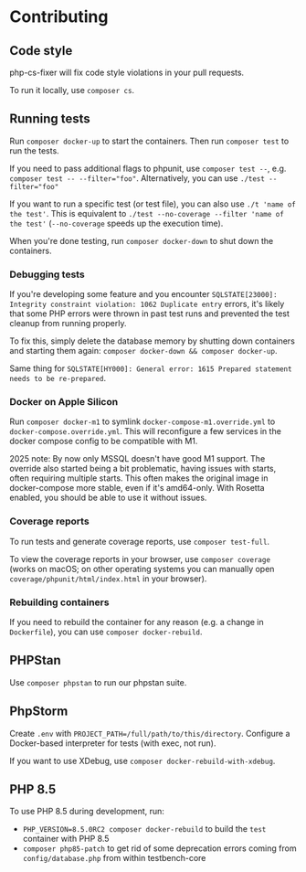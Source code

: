 # Contributing

## Code style

php-cs-fixer will fix code style violations in your pull requests.

To run it locally, use `composer cs`.

## Running tests

Run `composer docker-up` to start the containers. Then run `composer test` to run the tests.

If you need to pass additional flags to phpunit, use `composer test --`, e.g. `composer test -- --filter="foo"`. Alternatively, you can use `./test --filter="foo"`

If you want to run a specific test (or test file), you can also use `./t 'name of the test'`. This is equivalent to `./test --no-coverage --filter 'name of the test'` (`--no-coverage` speeds up the execution time).

When you're done testing, run `composer docker-down` to shut down the containers.

### Debugging tests

If you're developing some feature and you encounter `SQLSTATE[23000]: Integrity constraint violation: 1062 Duplicate entry` errors, it's likely that some PHP errors were thrown in past test runs and prevented the test cleanup from running properly.

To fix this, simply delete the database memory by shutting down containers and starting them again: `composer docker-down && composer docker-up`.

Same thing for `SQLSTATE[HY000]: General error: 1615 Prepared statement needs to be re-prepared`.

### Docker on Apple Silicon

Run `composer docker-m1` to symlink `docker-compose-m1.override.yml` to `docker-compose.override.yml`. This will reconfigure a few services in the docker compose config to be compatible with M1.

2025 note: By now only MSSQL doesn't have good M1 support. The override also started being a bit problematic, having issues with starts, often requiring multiple starts. This often makes the original image in docker-compose more stable, even if it's amd64-only. With Rosetta enabled, you should be able to use it without issues.

### Coverage reports

To run tests and generate coverage reports, use `composer test-full`.

To view the coverage reports in your browser, use `composer coverage` (works on macOS; on other operating systems you can manually open `coverage/phpunit/html/index.html` in your browser).

### Rebuilding containers

If you need to rebuild the container for any reason (e.g. a change in `Dockerfile`), you can use `composer docker-rebuild`.

## PHPStan

Use `composer phpstan` to run our phpstan suite.

## PhpStorm

Create `.env` with `PROJECT_PATH=/full/path/to/this/directory`. Configure a Docker-based interpreter for tests (with exec, not run).

If you want to use XDebug, use `composer docker-rebuild-with-xdebug`.

## PHP 8.5

To use PHP 8.5 during development, run:
- `PHP_VERSION=8.5.0RC2 composer docker-rebuild` to build the `test` container with PHP 8.5
- `composer php85-patch` to get rid of some deprecation errors coming from `config/database.php` from within testbench-core
